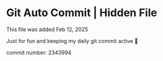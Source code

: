 # Git Auto Commit | Hidden File

This file was added Feb 12, 2025

Just for fun and keeping my daily git commit active 🤪

commit number: 2343994
